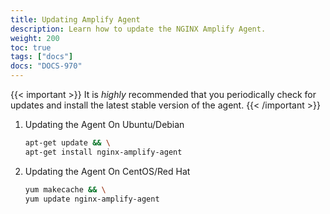 ```yaml
---
title: Updating Amplify Agent
description: Learn how to update the NGINX Amplify Agent.
weight: 200
toc: true
tags: ["docs"]
docs: "DOCS-970"
---
```


{{< important >}}
It is *highly* recommended that you periodically check for updates and install the latest stable version of the agent.
{{< /important >}}

 1. Updating the Agent On Ubuntu/Debian

    ```bash
    apt-get update && \
    apt-get install nginx-amplify-agent
    ```

 2. Updating the Agent On CentOS/Red Hat

    ```bash
    yum makecache && \
    yum update nginx-amplify-agent
    ```